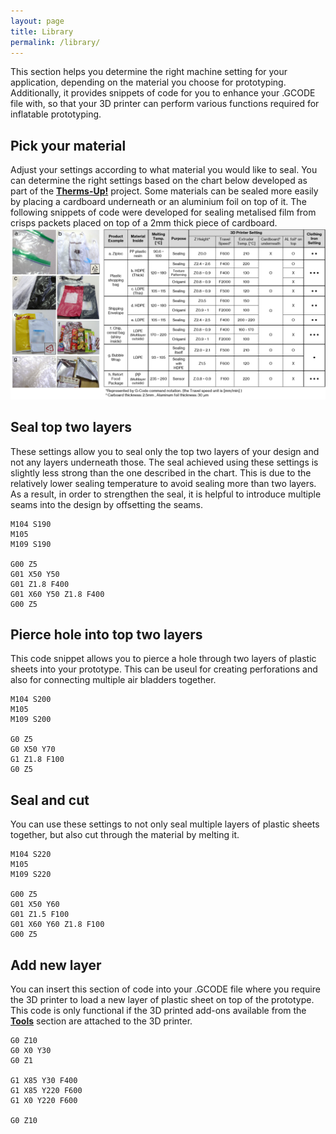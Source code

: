 ```yaml
---
layout: page
title: Library
permalink: /library/
---
```


This section helps you determine the right machine setting for your application, depending on the material you choose for prototyping. Additionally, it provides snippets of code for you to enhance your .GCODE file with, so that your 3D printer can perform various functions required for inflatable prototyping.

## Pick your material

Adjust your settings according to what material you would like to seal. You can determine the right settings based on the chart below developed as part of the <strong><a href="https://www.media.mit.edu/projects/therms-up/overview/" target="_blank">Therms-Up!</a></strong> project. Some materials can be sealed more easily by placing a cardboard underneath or an aluminium foil on top of it. The following snippets of code were developed for sealing metalised film from crisps packets placed on top of a 2mm thick piece of cardboard.<br>
<img src="/images/material-chart.png" alt="Material properties">

## Seal top two layers

These settings allow you to seal only the top two layers of your design and not any layers underneath those. The seal achieved using these settings is slightly less strong than the one described in the chart. This is due to the relatively lower sealing temperature to avoid sealing more than two layers. As a result, in order to strengthen the seal, it is helpful to introduce multiple seams into the design by offsetting the seams.

```
M104 S190
M105
M109 S190

G00 Z5
G01 X50 Y50
G01 Z1.8 F400
G01 X60 Y50 Z1.8 F400
G00 Z5
```

## Pierce hole into top two layers

This code snippet allows you to pierce a hole through two layers of plastic sheets into your prototype. This can be useul for creating perforations and also for connecting multiple air bladders together.

```
M104 S200
M105
M109 S200

G0 Z5
G0 X50 Y70
G1 Z1.8 F100
G0 Z5
```

## Seal and cut

You can use these settings to not only seal multiple layers of plastic sheets together, but also cut through the material by melting it.

```
M104 S220
M105
M109 S220

G00 Z5
G01 X50 Y60
G01 Z1.5 F100
G01 X60 Y60 Z1.8 F100
G00 Z5
```

## Add new layer

You can insert this section of code into your .GCODE file where you require the 3D printer to load a new layer of plastic sheet on top of the prototype. This code is only functional if the 3D printed add-ons available from the <strong><a href="./tools">Tools</a></strong> section are attached to the 3D printer.

```
G0 Z10
G0 X0 Y30
G0 Z1

G1 X85 Y30 F400
G1 X85 Y220 F600
G1 X0 Y220 F600

G0 Z10
```
